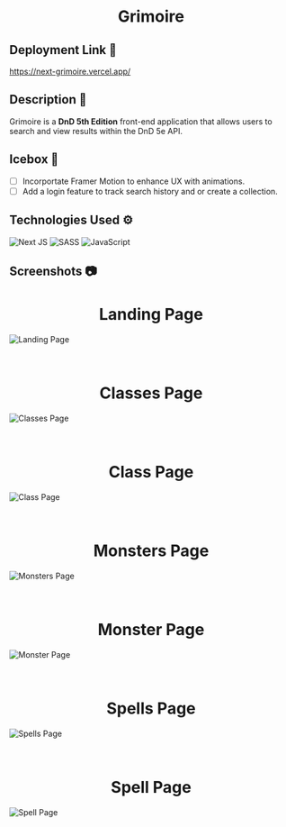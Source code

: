 <h1 align='center'> Grimoire </h1>

## **Deployment Link** 🔗
https://next-grimoire.vercel.app/

## **Description** 📃

Grimoire is a **DnD 5th Edition** front-end application that allows users to search and view results within the DnD 5e API.

## **Icebox** 🧊

- [ ] Incorportate Framer Motion to enhance UX with animations.
- [ ] Add a login feature to track search history and or create a collection.

## **Technologies Used** ⚙
![Next JS](https://img.shields.io/badge/Next-black?style=for-the-badge&logo=next.js&logoColor=white)
![SASS](https://img.shields.io/badge/SASS-hotpink.svg?style=for-the-badge&logo=SASS&logoColor=white)
![JavaScript](https://img.shields.io/badge/javascript-%23323330.svg?style=for-the-badge&logo=javascript&logoColor=%23F7DF1E)
## **Screenshots** 📷

<h1 align='center'> Landing Page </h1>

![Landing Page](https://i.imgur.com/p4sn020.png)

<br>
<h1 align='center'> Classes Page </h1>

![Classes Page](https://i.imgur.com/Qw3RDFe.png)

<br>
<h1 align='center'> Class Page </h1>

![Class Page](https://i.imgur.com/Owy7SAd.png)

<br>
<h1 align='center'> Monsters Page </h1>

![Monsters Page](https://i.imgur.com/7NZulHs.png)

<br>
<h1 align='center'> Monster Page </h1>

![Monster Page](https://i.imgur.com/fOJYkGr.png)

<br>
<h1 align='center'> Spells Page </h1>

![Spells Page](https://i.imgur.com/zFfxB3F.png)

<br>
<h1 align='center'> Spell Page </h1>

![Spell Page](https://i.imgur.com/1uI2ih2.png)
<br>



